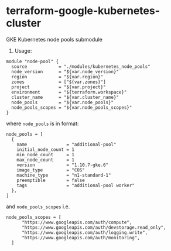 # terraform-google-kubernetes-cluster
GKE Kubernetes node pools submodule

1. Usage:

```hcl
module "node-pool" {
  source            = "./modules/kubernetes_node_pools"
  node_version      = "${var.node_version}"
  region            = "${var.region}"
  zones             = ["${var.zones}"]
  project           = "${var.project}"
  environment       = "${terraform.workspace}"
  cluster_name      = "${var.cluster_name}"
  node_pools        = "${var.node_pools}"
  node_pools_scopes = "${var.node_pools_scopes}"
}
```

where `node_pools` is in format:

```hcl
node_pools = [
  {
    name               = "additional-pool"
    initial_node_count = 1
    min_node_count     = 1
    max_node_count     = 1
    version            = "1.10.7-gke.6"
    image_type         = "COS"
    machine_type       = "n1-standard-1"
    preemptible        = false
    tags               = "additional-pool worker"
  },
]
```
and `node_pools_scopes` i.e.
```hcl
node_pools_scopes = [
      "https://www.googleapis.com/auth/compute",
      "https://www.googleapis.com/auth/devstorage.read_only",
      "https://www.googleapis.com/auth/logging.write",
      "https://www.googleapis.com/auth/monitoring",
  ]
```
